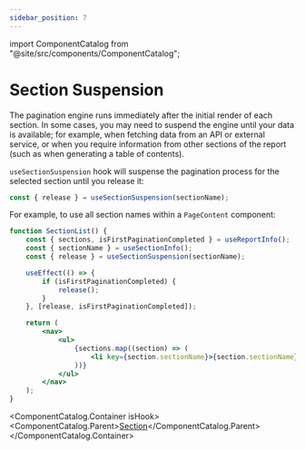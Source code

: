 ```yaml
---
sidebar_position: 7
---
```


import ComponentCatalog from "@site/src/components/ComponentCatalog";

# Section Suspension

The pagination engine runs immediately after the initial render of each section. In some cases, you may need to suspend the engine until your data is available; for example, when fetching data from an API or external service, or when you require information from other sections of the report (such as when generating a table of contents).

`useSectionSuspension` hook will suspense the pagination process for the selected section until you release it:

```jsx
const { release } = useSectionSuspension(sectionName);
```

For example, to use all section names within a `PageContent` component:

```jsx
function SectionList() {
    const { sections, isFirstPaginationCompleted } = useReportInfo();
    const { sectionName } = useSectionInfo();
    const { release } = useSectionSuspension(sectionName);

    useEffect(() => {
        if (isFirstPaginationCompleted) {
            release();
        }
    }, [release, isFirstPaginationCompleted]);

    return (
        <nav>
            <ul>
                {sections.map((section) => (
                    <li key={section.sectionName}>{section.sectionName}</li>
                ))}
            </ul>
        </nav>
    );
}
```

<ComponentCatalog.Container isHook>
<ComponentCatalog.Parent>[Section](/react/components.md#section)</ComponentCatalog.Parent>
</ComponentCatalog.Container>
